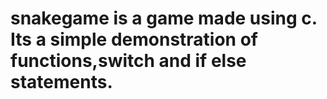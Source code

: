 # snakegame is a game made using c. Its a simple demonstration of functions,switch and if else statements.
